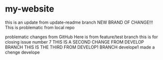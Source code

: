 # my-website
this is an update from update-readme branch
NEW BRAND OF CHANGE!!!
This is problematic from local repo

problematic changes from GitHub
Here is from feature/test branch
this is for closing issue number 7
THIS IS A SECOND CHANGE FROM DEVELOP BRANCH
THIS IS THE THIRD FROM DEVELOP1 BRANCH
develope1 made a chenge
develope
